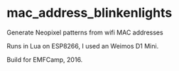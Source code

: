 # mac_address_blinkenlights
Generate Neopixel patterns from wifi MAC addresses

Runs in Lua on ESP8266, I used an Weimos D1 Mini.

Build for EMFCamp, 2016.
